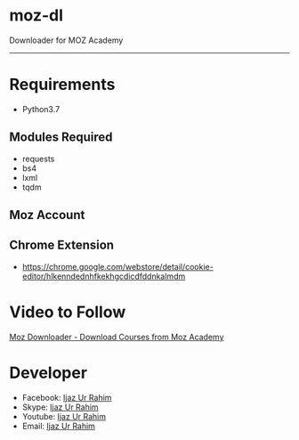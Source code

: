 # moz-dl
 Downloader for MOZ Academy

---
# Requirements
- Python3.7
## Modules Required
  - requests
  - bs4
  - lxml
  - tqdm
## Moz Account
## Chrome Extension
  - https://chrome.google.com/webstore/detail/cookie-editor/hlkenndednhfkekhgcdicdfddnkalmdm
 
# Video to Follow
  <a href="https://youtu.be/YD6dMZUuUhQ">Moz Downloader - Download Courses from Moz Academy
</a>

# Developer
 - Facebook: <a href="https://facebook.com/MisterDebugger">Ijaz Ur Rahim</a>
 - Skype: <a href="skype://ijazurrahim99">Ijaz Ur Rahim</a>
 - Youtube: <a href="https://youtube.com/IjazUrRahim">Ijaz Ur Rahim</a>
 - Email: <a href="mailto:ijazkhan095@gmail.com">Ijaz Ur Rahim</a>
 
